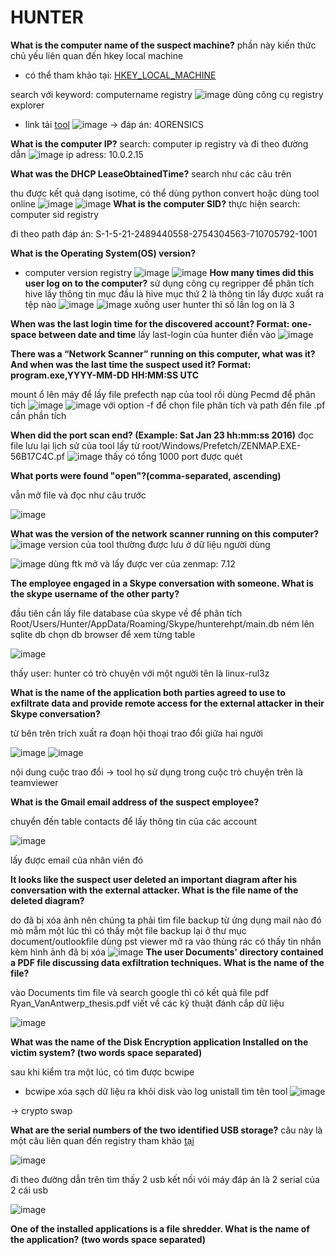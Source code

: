 # HUNTER
**What is the computer name of the suspect machine?**
phần này kiến thức chủ yếu liên quan đến hkey local machine
* có thể tham khảo tại: [HKEY_LOCAL_MACHINE](https://www.lifewire.com/hkey-local-machine-2625902)

search với keyword: computername registry
![image](https://user-images.githubusercontent.com/110059218/224646446-98b89045-7d76-4bf8-87d5-1c1a12e0c419.png)
dùng công cụ registry explorer
* link tải [tool](https://drive.google.com/file/d/19EW3ZJkz-Qac6Tt1r8suNgBOPAmGkDq1/view?usp=share_link)
![image](https://user-images.githubusercontent.com/110059218/224647405-db32fa7c-40a3-409e-8085-576be996f329.png)
-> đáp án: 4ORENSICS

**What is the computer IP?**
search: computer ip registry và đi theo đường dẫn
![image](https://user-images.githubusercontent.com/110059218/224649182-9347a8d2-8efb-4241-84f8-4a2400912f4b.png)
ip adress: 10.0.2.15

**What was the DHCP LeaseObtainedTime?**
search như các câu trên

thu được kết quả dạng isotime, có thể dùng python convert hoặc dùng tool online
![image](https://user-images.githubusercontent.com/110059218/224698308-6dd8c5b8-19a1-4a64-b9b2-9189809debff.png)
![image](https://user-images.githubusercontent.com/110059218/225620331-e107fa16-dfd3-4b68-809d-34f30d3ae779.png)
**What is the computer SID?**
thực hiện search: computer sid registry

đi theo path
đáp án: S-1-5-21-2489440558-2754304563-710705792-1001

**What is the Operating System(OS) version?**
* computer version registry
![image](https://user-images.githubusercontent.com/110059218/224754224-2b409d75-3259-4628-9ee7-4e875befaf12.png)
![image](https://user-images.githubusercontent.com/110059218/224754302-1c86c8cb-e474-43cf-98d6-cd0c2780f17c.png)
**How many times did this user log on to the computer?**
sử dụng công cụ regripper để phân tích hive lấy thông tin
mục đầu là hive mục thứ 2 là thông tin lấy được xuất ra tệp nào
![image](https://user-images.githubusercontent.com/110059218/224762692-b15cf90a-c543-4038-9677-eea99399b055.png)
![image](https://user-images.githubusercontent.com/110059218/224762750-54126572-78d8-4900-8a5f-af32b1dd7afa.png)
xuống user hunter thì số lần log on là 3

**When was the last login time for the discovered account? Format: one-space between date and time**
lấy last-login của hunter điền vào
![image](https://user-images.githubusercontent.com/110059218/224763723-4842afa0-0bd2-49c6-9fe5-1d49fbbe320e.png)

**There was a “Network Scanner” running on this computer, what was it? And when was the last time the suspect used it? Format: program.exe,YYYY-MM-DD HH:MM:SS UTC**

mount ổ lên máy để lấy file prefecth nạp của tool rồi dùng Pecmd để phân tích
![image](https://user-images.githubusercontent.com/110059218/225621414-2c0bbf8b-765a-47bc-88da-370c233dea54.png)
![image](https://user-images.githubusercontent.com/110059218/225622437-efbacf69-f290-4fa9-9e62-f4089d43bb4c.png)
với option -f để chọn file phân tích và path đến file .pf cần phần tích

**When did the port scan end? (Example: Sat Jan 23 hh:mm:ss 2016)**
đọc file lưu lại lịch sử của tool lấy từ root/Windows/Prefetch/ZENMAP.EXE-56B17C4C.pf
![image](https://user-images.githubusercontent.com/110059218/225643581-8f7558df-0f82-4ef4-a503-c46c6e9e0b13.png)
thấy có tổng 1000 port được quét

**What ports were found "open"?(comma-separated, ascending)**

vẫn mở file và đọc như câu trước 

![image](https://user-images.githubusercontent.com/110059218/225650626-61bc1d00-9856-4578-b1bc-ed4f4ac511e2.png)

**What was the version of the network scanner running on this computer?**
![image](https://user-images.githubusercontent.com/110059218/225650762-956f2972-0200-4e7c-a07e-884a6515c450.png)
version của tool thường được lưu ở dữ liệu người dùng

![image](https://user-images.githubusercontent.com/110059218/225650895-655857bb-bf7a-416a-a979-af35e1881b6f.png)
dùng ftk mở và lấy được ver của zenmap: 7.12

**The employee engaged in a Skype conversation with someone. What is the skype username of the other party?**

đầu tiên cần lấy file database của skype về để phân tích
Root/Users/Hunter/AppData/Roaming/Skype/hunterehpt/main.db
ném lên sqlite db chọn db browser để xem từng table

![image](https://user-images.githubusercontent.com/110059218/225661727-619ccae0-cc30-45b5-b0f4-aa9b17c0b0b2.png)

thấy user: hunter có trò chuyện với một người tên là linux-rul3z

**What is the name of the application both parties agreed to use to exfiltrate data and provide remote access for the external attacker in their Skype conversation?**
 
 từ bên trên trích xuất ra đoạn hội thoại trao đổi giữa hai người
 
![image](https://user-images.githubusercontent.com/110059218/225662342-65e57c48-eecd-4bfd-89df-b537b9d92b4f.png)
![image](https://user-images.githubusercontent.com/110059218/225662611-cf34c1d6-0656-471e-8fa0-d2a5c5bdd9e7.png)

nội dung cuộc trao đổi
-> tool họ sử dụng trong cuộc trò chuyện trên là teamviewer

**What is the Gmail email address of the suspect employee?**

chuyển đến table contacts để lấy thông tin của các account 

![image](https://user-images.githubusercontent.com/110059218/225664749-200797b0-9b58-44d4-a746-a6361abf57f9.png)

lấy được email của nhân viên đó

**It looks like the suspect user deleted an important diagram after his conversation with the external attacker. What is the file name of the deleted diagram?**

do đã bị xóa ảnh nên chúng ta phải tìm file backup từ ứng dụng mail nào đó
mò mẫm một lúc thì có thấy một file backup lại ở thư mục document/outlookfile
dùng pst viewer mở ra vào thùng rác có thấy tin nhắn kèm hình ảnh đã bị xóa
![image](https://user-images.githubusercontent.com/110059218/225678624-0e0d9ce2-8925-4d23-88fc-1ec37152c673.png)
**The user Documents' directory contained a PDF file discussing data exfiltration techniques. What is the name of the file?**

vào Documents tìm file và search google thì có kết quả file pdf Ryan_VanAntwerp_thesis.pdf viết về các kỹ thuật đánh cắp dữ liệu

![image](https://user-images.githubusercontent.com/110059218/225679290-8a060c55-5c3a-4693-a006-86e05c410755.png)

**What was the name of the Disk Encryption application Installed on the victim system? (two words space separated)**

sau khi kiểm tra một lúc, có tìm được bcwipe
* bcwipe xóa sạch dữ liệu ra khỏi disk
vào log unistall tìm tên tool 
![image](https://user-images.githubusercontent.com/110059218/225687787-06879332-6c6d-4eb9-86b4-2d1dd2e608e8.png)

-> crypto swap

**What are the serial numbers of the two identified USB storage?**
câu này là một câu liên quan đến registry
tham khảo [tại](https://whitehat.vn/threads/computer-forensics-trich-luc-cac-ket-noi-usb-da-gan-vao-may-tinh-cua-ban.13676/)

![image](https://user-images.githubusercontent.com/110059218/225688222-dd8ba65f-150c-4b8c-ade6-41b1f2e5ea1a.png)

đi theo đường dẫn trên tìm thấy 2 usb kết nối vói máy đáp án là 2 serial của 2 cái usb

![image](https://user-images.githubusercontent.com/110059218/225688433-d0b2b53c-90b6-4481-bc80-f07cf43ee4ef.png)

**One of the installed applications is a file shredder. What is the name of the application? (two words space separated)**
